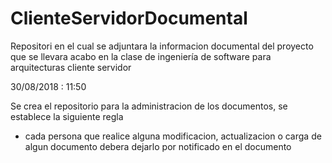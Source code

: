 # ClienteServidorDocumental
Repositori en el cual se adjuntara la informacion documental del proyecto que se llevara acabo en la clase de ingeniería de software para arquitecturas cliente servidor

30/08/2018 : 11:50

  Se crea el repositorio para la administracion de los documentos, se establece la siguiente regla

  - cada persona que realice alguna modificacion, actualizacion o carga de algun documento debera dejarlo por notificado en el documento 
